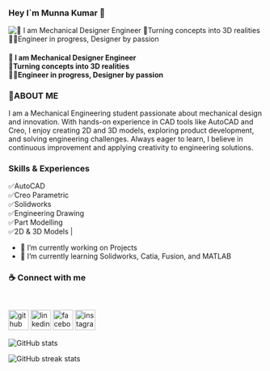 ###  Hey I`m Munna Kumar 👋

![👑 I am Mechanical Designer Engineer <br> 🥽Turning concepts into 3D realities <br> 👨‍🔧Engineer in progress, Designer by passion](https://caddcentre.com/blog/wp-content/uploads/2023/09/best-design-courses-for-mechanical-engineers-1024x576.jpg)

#### 👑 I am Mechanical Designer Engineer <br> 🥽Turning concepts into 3D realities <br> 👨‍🔧Engineer in progress, Designer by passion


### 🚀ABOUT ME
I am a Mechanical Engineering student passionate about mechanical design and innovation. With hands-on experience in CAD tools like AutoCAD and Creo, I enjoy creating 2D and 3D models, exploring product development, and solving engineering challenges. Always eager to learn, I believe in continuous improvement and applying creativity to engineering solutions.

### Skills & Experiences
✅AutoCAD <br>✅Creo Parametric <br>✅Solidworks <br>✅Engineering Drawing <br> ✅Part Modelling <br>✅2D & 3D Models |


- 🔭 I’m currently working on Projects  
- 🌱 I’m currently learning Solidworks, Catia, Fusion, and MATLAB
  

### ☕ Connect with me 
<br>

[<img src='https://cdn.jsdelivr.net/npm/simple-icons@3.0.1/icons/github.svg' alt='github' height='40'>](https://github.com/munnakumarr)  [<img src='https://cdn.jsdelivr.net/npm/simple-icons@3.0.1/icons/linkedin.svg' alt='linkedin' height='40'>](https://www.linkedin.com/in/www.linkedin.com/in/munnakumar9142/)  [<img src='https://cdn.jsdelivr.net/npm/simple-icons@3.0.1/icons/facebook.svg' alt='facebook' height='40'>](https://www.facebook.com/https://www.facebook.com/share/1BGWnETVv4/)  [<img src='https://cdn.jsdelivr.net/npm/simple-icons@3.0.1/icons/instagram.svg' alt='instagram' height='40'>](https://www.instagram.com/https://www.instagram.com/iammunnakr?igsh=MW9hOTlzcmtrOGhvZQ==/)  



![GitHub stats](https://github-readme-stats.vercel.app/api?username=munnakumarr&show_icons=true)  

![GitHub streak stats](https://streak-stats.demolab.com/?user=munnakumarr)  





